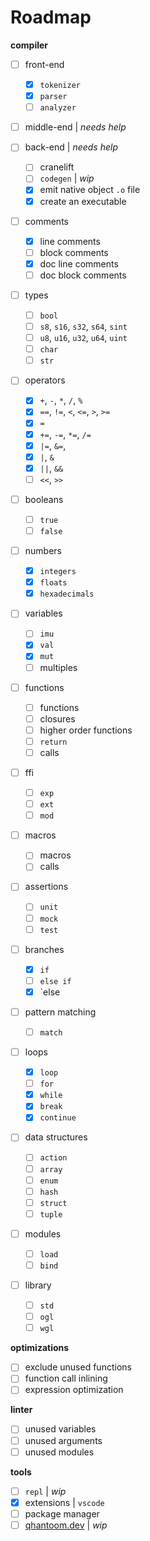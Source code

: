 # Roadmap

**compiler**

* [ ] front-end
  * [x] `tokenizer`
  * [x] `parser`
  * [ ] `analyzer`

* [ ] middle-end | *needs help*

* [ ] back-end | *needs help*
  * [ ] cranelift
  * [ ] `codegen` | *wip*
  * [x] emit native object `.o` file
  * [x] create an executable

* [ ] comments
  * [x] line comments
  * [ ] block comments
  * [x] doc line comments
  * [ ] doc block comments

* [ ] types
  * [ ] `bool`
  * [ ] `s8`, `s16`, `s32`, `s64`, `sint`
  * [ ] `u8`, `u16`, `u32`, `u64`, `uint`
  * [ ] `char`
  * [ ] `str`

* [ ] operators
  * [x] `+`, `-`, `*`, `/`, `%`
  * [x] `==`, `!=`, `<`, `<=`, `>`, `>=`
  * [x] `=`
  * [x] `+=`, `-=`, `*=`, `/=`
  * [x] `|=`, `&=`,
  * [x] `|`, `&`
  * [x] `||`, `&&`
  * [ ] `<<`, `>>`

* [ ] booleans
  * [ ] `true`
  * [ ] `false`

* [ ] numbers
  * [x] `integers`
  * [x] `floats`
  * [x] `hexadecimals`

* [ ] variables
  * [ ] `imu`
  * [x] `val`
  * [x] `mut`
  * [ ] multiples

* [ ] functions
  * [ ] functions
  * [ ] closures
  * [ ] higher order functions
  * [ ] `return`
  * [ ] calls

* [ ] ffi
  * [ ] `exp`
  * [ ] `ext`
  * [ ] `mod`

* [ ] macros
  * [ ] macros
  * [ ] calls

* [ ] assertions
  * [ ] `unit`
  * [ ] `mock`
  * [ ] `test`

* [ ] branches
  * [x] `if`
  * [ ] `else if`
  * [x] `else

* [ ] pattern matching
  * [ ] `match`

* [ ] loops
  * [x] `loop`
  * [ ] `for`
  * [x] `while`
  * [x] `break`
  * [x] `continue`

* [ ] data structures
  * [ ] `action`
  * [ ] `array`
  * [ ] `enum`
  * [ ] `hash`
  * [ ] `struct`
  * [ ] `tuple`

* [ ] modules
  * [ ] `load`
  * [ ] `bind`

* [ ] library
  * [ ] `std`
  * [ ] `ogl`
  * [ ] `wgl`

**optimizations**

* [ ] exclude unused functions
* [ ] function call inlining
* [ ] expression optimization

**linter**

* [ ] unused variables
* [ ] unused arguments
* [ ] unused modules

**tools**

* [ ] `repl` | *wip*
* [x] extensions | `vscode`
* [ ] package manager
* [ ] [qhantoom.dev](https://qhantoom.dev) | *wip*
